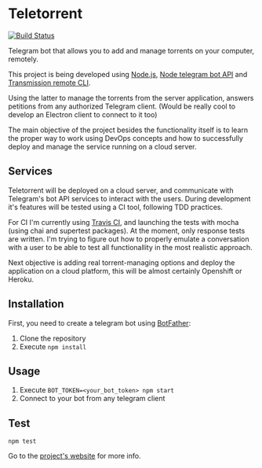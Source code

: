 # Teletorrent

[![Build Status](https://travis-ci.org/MarFerPra/teletorrent.svg?branch=dev)](https://travis-ci.org/MarFerPra/teletorrent)

Telegram bot that allows you to add and manage torrents on your computer, remotely.

This project is being developed using [Node.js](https://nodejs.org/en/), [Node telegram bot API](https://github.com/yagop/node-telegram-bot-api) and [Transmission remote CLI](https://github.com/fagga/transmission-remote-cli).

Using the latter to manage the torrents from the server application, answers petitions from any authorized Telegram client. (Would be really cool to develop an Electron client to connect to it too)

The main objective of the project besides the functionality itself is to learn the proper way to work using DevOps concepts and how to successfully deploy and manage the service running on a cloud server.

## Services

Teletorrent will be deployed on a cloud server, and communicate with Telegram's bot API services to interact with the users. During development it's features will be tested using a CI tool, following TDD practices.

For CI I'm currently using [Travis CI](https://travis-ci.org/MarFerPra/teletorrent), and launching the tests with mocha (using chai and supertest packages). 
At the moment, only response tests are written. I'm trying to figure out how to properly emulate a conversation with a user to be able to test all functionallity in the most realistic approach.

Next objective is adding real torrent-managing options and deploy the application on a cloud platform, this will be almost certainly Openshift or Heroku.

## Installation
First, you need to create a telegram bot using [BotFather](https://telegram.me/botfather):

1. Clone the repository
2. Execute `npm install`

## Usage
1. Execute `BOT_TOKEN=<your_bot_token> npm start`
2. Connect to your bot from any telegram client

## Test
`npm test`

Go to the [project's website](https://marferpra.github.io/teletorrent/) for more info.
